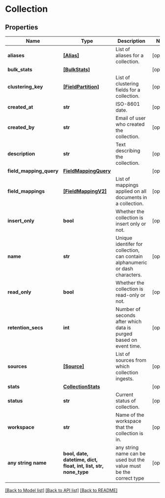 # Collection


## Properties
Name | Type | Description | Notes
------------ | ------------- | ------------- | -------------
**aliases** | [**[Alias]**](Alias.md) | List of aliases for a collection. | [optional] 
**bulk_stats** | [**[BulkStats]**](BulkStats.md) |  | [optional] 
**clustering_key** | [**[FieldPartition]**](FieldPartition.md) | List of clustering fields for a collection. | [optional] 
**created_at** | **str** | ISO-8601 date. | [optional] 
**created_by** | **str** | Email of user who created the collection. | [optional] 
**description** | **str** | Text describing the collection. | [optional] 
**field_mapping_query** | [**FieldMappingQuery**](FieldMappingQuery.md) |  | [optional] 
**field_mappings** | [**[FieldMappingV2]**](FieldMappingV2.md) | List of mappings applied on all documents in a collection. | [optional] 
**insert_only** | **bool** | Whether the collection is insert only or not. | [optional] 
**name** | **str** | Unique identifer for collection, can contain alphanumeric or dash characters. | [optional] 
**read_only** | **bool** | Whether the collection is read-only or not. | [optional] 
**retention_secs** | **int** | Number of seconds after which data is purged based on event time. | [optional] 
**sources** | [**[Source]**](Source.md) | List of sources from which collection ingests. | [optional] 
**stats** | [**CollectionStats**](CollectionStats.md) |  | [optional] 
**status** | **str** | Current status of collection. | [optional] 
**workspace** | **str** | Name of the workspace that the collection is in. | [optional] 
**any string name** | **bool, date, datetime, dict, float, int, list, str, none_type** | any string name can be used but the value must be the correct type | [optional]

[[Back to Model list]](../README.md#documentation-for-models) [[Back to API list]](../README.md#documentation-for-api-endpoints) [[Back to README]](../README.md)



